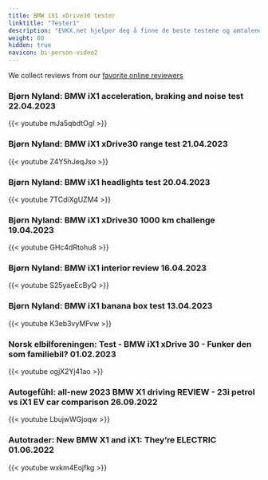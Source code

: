 ```yaml
---
title: BMW iX1 xDrive30 tester
linktitle: "Tester1"
description: "EVKX.net hjelper deg å finne de beste testene og omtalene av denne modellen. "
weight: 80
hidden: true
navicon: bi-person-video2
---
```

We collect reviews from our [favorite online reviewers](/guides/evreviewers/)

### Bjørn Nyland: BMW iX1 acceleration, braking and noise test 22.04.2023

{{< youtube mJa5qbdtOgI >}}

### Bjørn Nyland: BMW iX1 xDrive30 range test 21.04.2023

{{< youtube Z4Y5hJeqJso >}}

### Bjørn Nyland: BMW iX1 headlights test 20.04.2023

{{< youtube 7TCdiXgUZM4 >}}

### Bjørn Nyland: BMW iX1 xDrive30 1000 km challenge 19.04.2023

{{< youtube GHc4dRtohu8 >}}

### Bjørn Nyland: BMW iX1 interior review 16.04.2023

{{< youtube S25yaeEcByQ >}}

### Bjørn Nyland: BMW iX1 banana box test 13.04.2023

{{< youtube K3eb3vyMFvw >}}

### Norsk elbilforeningen: Test - BMW iX1 xDrive 30 - Funker den som familiebil? 01.02.2023

{{< youtube ogjX2Yj41ao >}}

### Autogefûhl: all-new 2023 BMW X1 driving REVIEW - 23i petrol vs iX1 EV car comparison 26.09.2022

{{< youtube LbujwWGjoqw >}}

### Autotrader: New BMW X1 and iX1: They’re ELECTRIC 01.06.2022

{{< youtube wxkm4Eojfkg >}}

